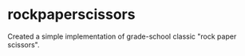 # rockpaperscissors

Created a simple implementation of grade-school classic "rock paper scissors". 
